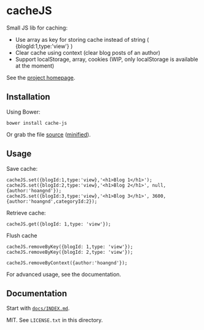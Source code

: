# cacheJS

Small JS lib for caching:
* Use array as key for storing cache instead of string ( {blogId:1,type:'view'} )
* Clear cache using context (clear blog posts of an author)
* Support localStorage, array, cookies (WIP, only localStorage is available at the moment)

See the [project homepage](http://hoangnd25.github.io/cacheJS).

## Installation
Using Bower:

    bower install cache-js

Or grab the file [source](https://raw.githubusercontent.com/hoangnd25/cacheJS/master/dist/cacheJS.js) ([minified](https://raw.githubusercontent.com/hoangnd25/cacheJS/master/dist/cacheJS.min.js)).

## Usage

Save cache:

    cacheJS.set({blogId:1,type:'view},'<h1>Blog 1</h1>');
    cacheJS.set({blogId:2,type:'view},'<h1>Blog 2</h1>', null, {author:'hoangnd'});
    cacheJS.set({blogId:3,type:'view},'<h1>Blog 3</h1>', 3600, {author:'hoangnd',categoryId:2});
    
Retrieve cache:
    
    cacheJS.get({blogId: 1,type: 'view'});
    
Flush cache

    cacheJS.removeByKey({blogId: 1,type: 'view'});
    cacheJS.removeByKey({blogId: 2,type: 'view'});
    
    cacheJS.removeByContext({author:'hoangnd'});
    
For advanced usage, see the documentation.

## Documentation

Start with [`docs/INDEX.md`](https://github.com/hoangnd25/cacheJS/blob/master/docs/INDEX.md).

MIT. See `LICENSE.txt` in this directory.
